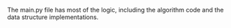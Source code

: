 The main.py file has most of the logic, including the algorithm code and the data structure implementations.
